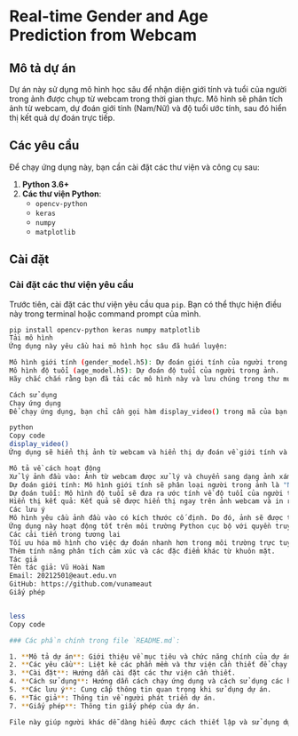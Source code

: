# Real-time Gender and Age Prediction from Webcam

## Mô tả dự án
Dự án này sử dụng mô hình học sâu để nhận diện giới tính và tuổi của người trong ảnh được chụp từ webcam trong thời gian thực. Mô hình sẽ phân tích ảnh từ webcam, dự đoán giới tính (Nam/Nữ) và độ tuổi ước tính, sau đó hiển thị kết quả dự đoán trực tiếp.

## Các yêu cầu
Để chạy ứng dụng này, bạn cần cài đặt các thư viện và công cụ sau:

1. **Python 3.6+**
2. **Các thư viện Python**:
   - `opencv-python`
   - `keras`
   - `numpy`
   - `matplotlib`

## Cài đặt

### Cài đặt các thư viện yêu cầu
Trước tiên, cài đặt các thư viện yêu cầu qua `pip`. Bạn có thể thực hiện điều này trong terminal hoặc command prompt của mình.

```bash
pip install opencv-python keras numpy matplotlib
Tải mô hình
Ứng dụng này yêu cầu hai mô hình học sâu đã huấn luyện:

Mô hình giới tính (gender_model.h5): Dự đoán giới tính của người trong ảnh.
Mô hình độ tuổi (age_model.h5): Dự đoán độ tuổi của người trong ảnh.
Hãy chắc chắn rằng bạn đã tải các mô hình này và lưu chúng trong thư mục phù hợp với mã nguồn của dự án.

Cách sử dụng
Chạy ứng dụng
Để chạy ứng dụng, bạn chỉ cần gọi hàm display_video() trong mã của bạn. Ứng dụng sẽ mở webcam của bạn và hiển thị kết quả dự đoán giới tính và độ tuổi trực tiếp.

python
Copy code
display_video()
Ứng dụng sẽ hiển thị ảnh từ webcam và hiển thị dự đoán về giới tính và tuổi ngay trên màn hình. Bạn có thể dừng ứng dụng bằng cách đóng cửa sổ hiển thị ảnh hoặc dừng chương trình bằng cách kiểm soát vòng lặp trong mã.

Mô tả về cách hoạt động
Xử lý ảnh đầu vào: Ảnh từ webcam được xử lý và chuyển sang dạng ảnh xám để phù hợp với yêu cầu đầu vào của mô hình.
Dự đoán giới tính: Mô hình giới tính sẽ phân loại người trong ảnh là "Nam" hoặc "Nữ".
Dự đoán tuổi: Mô hình độ tuổi sẽ đưa ra ước tính về độ tuổi của người trong ảnh.
Hiển thị kết quả: Kết quả sẽ được hiển thị ngay trên ảnh webcam và in ra console.
Các lưu ý
Mô hình yêu cầu ảnh đầu vào có kích thước cố định. Do đó, ảnh sẽ được thay đổi kích thước và chuẩn hóa trước khi đưa vào mô hình.
Ứng dụng này hoạt động tốt trên môi trường Python cục bộ với quyền truy cập webcam. Nếu bạn chạy trên Google Colab, bạn sẽ cần sử dụng một số thay đổi trong cách lấy ảnh từ webcam (như dùng eval_js để lấy ảnh webcam từ trình duyệt).
Các cải tiến trong tương lai
Tối ưu hóa mô hình cho việc dự đoán nhanh hơn trong môi trường trực tuyến.
Thêm tính năng phân tích cảm xúc và các đặc điểm khác từ khuôn mặt.
Tác giả
Tên tác giả: Vũ Hoài Nam
Email: 20212501@eaut.edu.vn
GitHub: https://github.com/vunameaut
Giấy phép


less
Copy code

### Các phần chính trong file `README.md`:

1. **Mô tả dự án**: Giới thiệu về mục tiêu và chức năng chính của dự án.
2. **Các yêu cầu**: Liệt kê các phần mềm và thư viện cần thiết để chạy ứng dụng.
3. **Cài đặt**: Hướng dẫn cài đặt các thư viện cần thiết.
4. **Cách sử dụng**: Hướng dẫn cách chạy ứng dụng và cách sử dụng các hàm trong mã nguồn.
5. **Các lưu ý**: Cung cấp thông tin quan trọng khi sử dụng dự án.
6. **Tác giả**: Thông tin về người phát triển dự án.
7. **Giấy phép**: Thông tin giấy phép của dự án.

File này giúp người khác dễ dàng hiểu được cách thiết lập và sử dụng dự án của bạn.